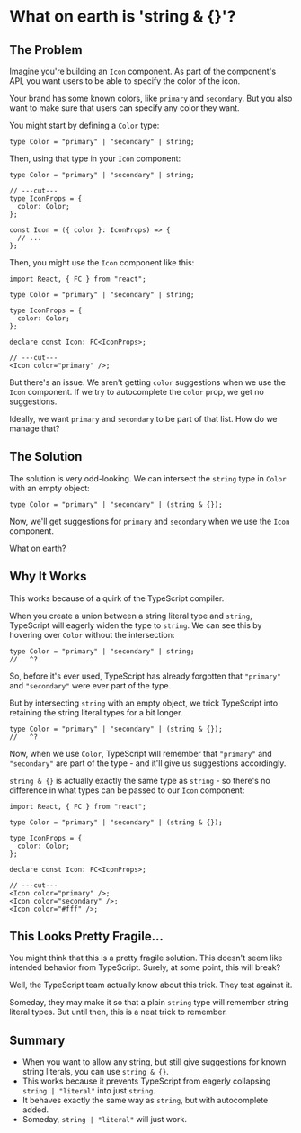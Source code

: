 # What on earth is 'string & {}'?

## The Problem

Imagine you're building an `Icon` component. As part of the component's API, you want users to be able to specify the color of the icon.

Your brand has some known colors, like `primary` and `secondary`. But you also want to make sure that users can specify any color they want.

You might start by defining a `Color` type:

```tsx twoslash
type Color = "primary" | "secondary" | string;
```

Then, using that type in your `Icon` component:

```tsx twoslash
type Color = "primary" | "secondary" | string;

// ---cut---
type IconProps = {
  color: Color;
};

const Icon = ({ color }: IconProps) => {
  // ...
};
```

Then, you might use the `Icon` component like this:

```tsx twoslash
import React, { FC } from "react";

type Color = "primary" | "secondary" | string;

type IconProps = {
  color: Color;
};

declare const Icon: FC<IconProps>;

// ---cut---
<Icon color="primary" />;
```

But there's an issue. We aren't getting `color` suggestions when we use the `Icon` component. If we try to autocomplete the `color` prop, we get no suggestions.

Ideally, we want `primary` and `secondary` to be part of that list. How do we manage that?

## The Solution

The solution is very odd-looking. We can intersect the `string` type in `Color` with an empty object:

```tsx twoslash
type Color = "primary" | "secondary" | (string & {});
```

Now, we'll get suggestions for `primary` and `secondary` when we use the `Icon` component.

What on earth?

## Why It Works

This works because of a quirk of the TypeScript compiler.

When you create a union between a string literal type and `string`, TypeScript will eagerly widen the type to `string`. We can see this by hovering over `Color` without the intersection:

```tsx twoslash
type Color = "primary" | "secondary" | string;
//   ^?
```

So, before it's ever used, TypeScript has already forgotten that `"primary"` and `"secondary"` were ever part of the type.

But by intersecting `string` with an empty object, we trick TypeScript into retaining the string literal types for a bit longer.

```tsx twoslash
type Color = "primary" | "secondary" | (string & {});
//   ^?
```

Now, when we use `Color`, TypeScript will remember that `"primary"` and `"secondary"` are part of the type - and it'll give us suggestions accordingly.

`string & {}` is actually exactly the same type as `string` - so there's no difference in what types can be passed to our `Icon` component:

```tsx twoslash
import React, { FC } from "react";

type Color = "primary" | "secondary" | (string & {});

type IconProps = {
  color: Color;
};

declare const Icon: FC<IconProps>;

// ---cut---
<Icon color="primary" />;
<Icon color="secondary" />;
<Icon color="#fff" />;
```

## This Looks Pretty Fragile...

You might think that this is a pretty fragile solution. This doesn't seem like intended behavior from TypeScript. Surely, at some point, this will break?

Well, the TypeScript team actually know about this trick. They test against it.

Someday, they may make it so that a plain `string` type will remember string literal types. But until then, this is a neat trick to remember.

## Summary

- When you want to allow any string, but still give suggestions for known string literals, you can use `string & {}`.
- This works because it prevents TypeScript from eagerly collapsing `string | "literal"` into just `string`.
- It behaves exactly the same way as `string`, but with autocomplete added.
- Someday, `string | "literal"` will just work.
